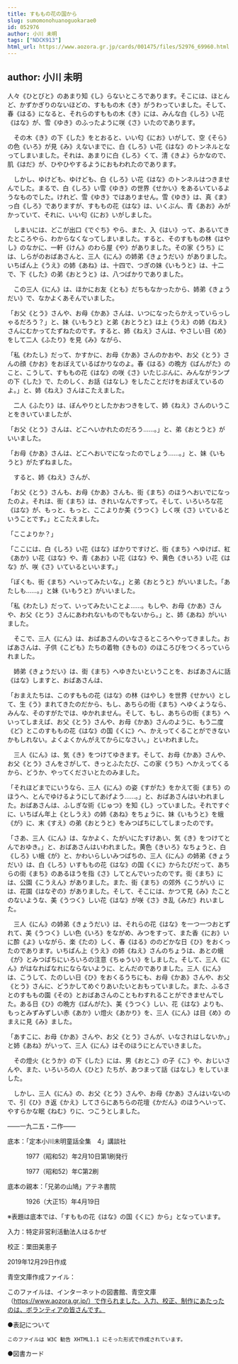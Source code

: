 ```yaml
---
title: すももの花の国から
slug: sumomonohuanoguokarae0
id: 052976
author: 小川 未明
tags: ["NDCK913"]
html_url: https://www.aozora.gr.jp/cards/001475/files/52976_69960.html
---
```


## author: 小川 未明

人々《ひとびと》のあまり知《し》らないところであります。そこには、ほとんど、かずかぎりのないほどの、すももの木《き》がうわっていました。そして、春《はる》になると、それらのすももの木《き》には、みんな白《しろ》い花《はな》が、雪《ゆき》のふったように咲《さ》いたのであります。

　その木《き》の下《した》をとおると、いい匂《にお》いがして、空《そら》の色《いろ》が見《み》えないまでに、白《しろ》い花《はな》のトンネルとなってしまいました。それは、あまりに白《しろ》くて、清《きよ》らかなので、肌《はだ》が、ひやひやするようにおもわれたのであります。

　しかし、ゆけども、ゆけども、白《しろ》い花《はな》のトンネルはつきませんでした。まるで、白《しろ》い雪《ゆき》の世界《せかい》をあるいているようなものでした。けれど、雪《ゆき》ではありません。雪《ゆき》は、真《ま》っ白《しろ》でありますが、すももの花《はな》は、いくぶん、青《あお》みがかっていて、それに、いい匂《にお》いがしました。

　しまいには、どこが出口《でぐち》やら、また、入《はい》って、あるいてきたところやら、わからなくなってしまいました。すると、そのすももの林《はやし》のなかに、一軒《けん》のわら屋《や》がありました。その家《うち》には、しらがのおばあさんと、三人《にん》の姉弟《きょうだい》がありました。いちばん上《うえ》の姉《あね》は、十四で、つぎの妹《いもうと》は、十二で、下《した》の弟《おとうと》は、八つばかりでありました。

　この三人《にん》は、ほかにお友《とも》だちもなかったから、姉弟《きょうだい》で、なかよくあそんでいました。

「お父《とう》さんや、お母《かあ》さんは、いつになったらかえっていらっしゃるだろう？」と、妹《いもうと》と弟《おとうと》は上《うえ》の姉《ねえ》さんにむかってたずねたのです。すると、姉《ねえ》さんは、やさしい目《め》をして二人《ふたり》を見《み》ながら、

「私《わたし》だって、かすかに、お母《かあ》さんのかおや、お父《とう》さんの顔《かお》をおぼえているばかりなのよ。春《はる》の晩方《ばんがた》のこと、こうして、すももの花《はな》の咲《さ》いたじぶんに、みんながランプの下《した》で、たのしく、お話《はなし》をしたことだけをおぼえているのよ。」と、姉《ねえ》さんはこたえました。

　二人《ふたり》は、ぼんやりとしたかおつきをして、姉《ねえ》さんのいうことをきいていましたが、

「お父《とう》さんは、どこへいかれたのだろう……。」と、弟《おとうと》がいいました。

「お母《かあ》さんは、どこへおいでになったのでしょう……。」と、妹《いもうと》がたずねました。

　すると、姉《ねえ》さんが、

「お父《とう》さんも、お母《かあ》さんも、街《まち》のほうへおいでになったのよ。それは、街《まち》は、きれいなんですって。そして、いろいろな花《はな》が、もっと、もっと、ここよりか美《うつく》しく咲《さ》いているということです。」とこたえました。

「ここよりか？」

「ここには、白《しろ》い花《はな》ばかりですけど、街《まち》へゆけば、紅《あか》い花《はな》や、青《あお》い花《はな》や、黄色《きいろ》い花《はな》が、咲《さ》いているといいます。」

「ぼくも、街《まち》へいってみたいな。」と弟《おとうと》がいいました。「あたしも……。」と妹《いもうと》がいいました。

「私《わたし》だって、いってみたいことよ……。もしや、お母《かあ》さんや、お父《とう》さんにあわれないものでもないから。」と、姉《あね》がいいました。

　そこで、三人《にん》は、おばあさんのいなさるところへやってきました。おばあさんは、子供《こども》たちの着物《きもの》のほころびをつくろっていられました。

　姉弟《きょうだい》は、街《まち》へゆきたいということを、おばあさんに話《はな》しますと、おばあさんは、

「おまえたちは、このすももの花《はな》の林《はやし》を世界《せかい》として、生《う》まれてきたのだから、もし、あちらの街《まち》へゆくようなら、みんな、そのすがたでは、ゆかれません。そして、もし、あちらの街《まち》へいってしまえば、お父《とう》さんや、お母《かあ》さんのように、もう二度《ど》とこのすももの花《はな》の国《くに》へ、かえってくることができないかもしれない。よくよくかんがえてからになさい。」といわれました。

　三人《にん》は、気《き》をつけてゆきます。そして、お母《かあ》さんや、お父《とう》さんをさがして、きっとふたたび、この家《うち》へかえってくるから、どうか、やってくださいとたのみました。

「それほどまでにいうなら、三人《にん》の姿《すがた》をかえて街《まち》のほうへ、とんでゆけるようにしてあげよう……。」と、おばあさんはいわれました。おばあさんは、ふしぎな術《じゅつ》を知《し》っていました。それですぐに、いちばん年上《としうえ》の姉《あね》をちょうに、妹《いもうと》を蛾《が》に、末《すえ》の弟《おとうと》をみつばちにしてしまったのです。

「さあ、三人《にん》は、なかよく、たがいにたすけあい、気《き》をつけてとんでおゆき。」と、おばあさんはいわれました。黄色《きいろ》なちょうと、白《しろ》い蛾《が》と、かわいらしいみつばちの、三人《にん》の姉弟《きょうだい》は、白《しろ》いすももの花《はな》の国《くに》からたびだって、あちらの街《まち》のあるほうを指《さ》してとんでいったのです。街《まち》には、公園《こうえん》がありました。また、街《まち》の郊外《こうがい》には、花園《はなぞの》がありました。そして、そこには、かつて見《み》たことのないような、美《うつく》しい花《はな》が咲《さ》き乱《みだ》れいました。

　三人《にん》の姉弟《きょうだい》は、それらの花《はな》を一つ一つおとずれて、美《うつく》しい色《いろ》をながめ、みつをすって、また香《にお》いに酔《よ》いながら、楽《たの》しく、春《はる》ののどかな日《ひ》をおくったのであります。いちばん上《うえ》の姉《ねえ》さんのちょうは、あとの蛾《が》とみつばちにいろいろの注意《ちゅうい》をしました。そして、三人《にん》がはなればなれにならないように、とんだのでありました。三人《にん》は、こうして、たのしい日《ひ》をおくるうちにも、お母《かあ》さんや、お父《とう》さんに、どうかしてめぐりあいたいとおもっていました。また、ふるさとのすももの園《その》とおばあさんのこともわすれることができませんでした。ある日《ひ》の晩方《ばんがた》、美《うつく》しい、花《はな》よりも、もっとみずみずしい赤《あか》い燈火《あかり》を、三人《にん》は目《め》のまえに見《み》ました。

「あすこに、お母《かあ》さんや、お父《とう》さんが、いなされはしないか。」と姉《あね》がいって、三人《にん》はそのほうにとんでいきました。

　その燈火《とうか》の下《した》には、男《おとこ》の子《こ》や、おじいさんや、また、いろいろの人《ひと》たちが、あつまって話《はなし》をしていました。

　しかし、三人《にん》の、お父《とう》さんや、お母《かあ》さんはいないので、引《ひ》き返《かえ》してさらにあちらの花壇《かだん》のほうへいって、やすらかな眠《ねむ》りに、つこうとしました。

――一九二五・二作――













底本：「定本小川未明童話全集　4」講談社

　　　1977（昭和52）年2月10日第1刷発行

　　　1977（昭和52）年C第2刷

底本の親本：「兄弟の山鳩」アテネ書院

　　　1926（大正15）年4月19日

※表題は底本では、「すももの花《はな》の国《くに》から」となっています。

入力：特定非営利活動法人はるかぜ

校正：栗田美恵子

2019年12月29日作成

青空文庫作成ファイル：

このファイルは、インターネットの図書館、青空文庫（https://www.aozora.gr.jp/）で作られました。入力、校正、制作にあたったのは、ボランティアの皆さんです。











●表記について


	このファイルは W3C 勧告 XHTML1.1 にそった形式で作成されています。







●図書カード